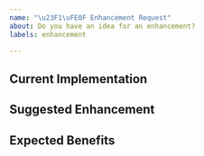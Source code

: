 ```yaml
---
name: "\u23F1\uFE0F Enhancement Request"
about: Do you have an idea for an enhancement?
labels: enhancement

---
```

<!--
Thanks for proposing an enhancement 🙌 ❤️

Before opening a new issue, please make sure that we do not have any duplicates already open. You can ensure this by searching the issue list for this repository. If there is a duplicate, please close your issue and add a comment to the existing issue instead.
-->


## Current Implementation
<!-- Describe or point to the current implementation that you would like to see improved -->

## Suggested Enhancement
<!-- Outline the idea of your enhancement, by e.g., describing the algorithm you propose. -->

## Expected Benefits
<!-- Summarize how your enhancement could aid the implementation (performance, readability, memory consumption, battery consumption, etc.). Please also back up with measurements or give detailed explanations for reduced runtimes, memory consumption, etc.  -->
